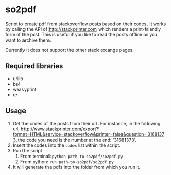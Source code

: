 # so2pdf
Script to create pdf from stackoverflow posts based on their codes. It works by calling the API of http://stackprinter.com which renders a print-friendly form of the post. This is useful if you like to read the posts offline or you want to archive them.

Currently it does not support the other stack excange pages.

## Required libraries
- urllib
- bs4
- weasyprint
- re

## Usage
1. Get the codes of the posts from their url. For instance, in the following url, http://www.stackprinter.com/export?format=HTML&service=stackoverflow&printer=false&question=31681373, the code you need is the number at the end: '31681373'.
2. Insert the codes into the `codes` list within the script.
3. Run the script
    1. From terminal: `python path-to-so2pdf/so2pdf.py`
    1. From python: `run path-to-so2pdf/so2pdf.py`
4. It will generate the pdfs into the folder from which you run it.
